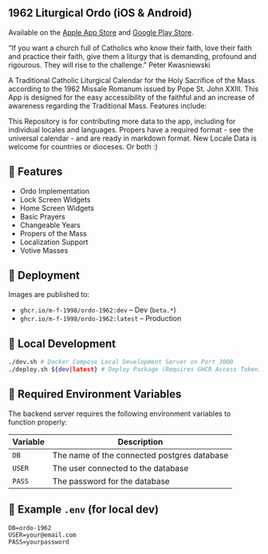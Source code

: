 ## 1962 Liturgical Ordo (iOS & Android)

Available on the [Apple App Store](https://apps.apple.com/gb/app/1962-liturgical-ordo/id6450934181) and [Google Play Store](https://play.google.com/store/apps/details?id=com.mfrankland.ordo_1962&hl=en_US).

“If you want a church full of Catholics who know their faith, love their faith and practice their faith, give them a liturgy that is demanding, profound and rigourous. They will rise to the challenge.”  Peter Kwasniewski

A Traditional Catholic Liturgical Calendar for the Holy Sacrifice of the Mass according to the 1962 Missale Romanum issued by Pope St. John XXIII. This App is designed for the easy accessibility of the faithful and an increase of awareness regarding the Traditional Mass. Features include:

This Repository is for contributing more data to the app, including for individual locales and languages. Propers have a required format - see the universal calendar - and are ready in markdown format. New Locale Data is welcome for countries or dioceses. Or both :)

## 🌱 Features

- Ordo Implementation
- Lock Screen Widgets
- Home Screen Widgets
- Basic Prayers
- Changeable Years
- Propers of the Mass
- Localization Support
- Votive Masses

## 🚀 Deployment

Images are published to:
- `ghcr.io/m-f-1998/ordo-1962:dev` – Dev (`beta.*`)
- `ghcr.io/m-f-1998/ordo-1962:latest` – Production

## 🐳 Local Development

```bash
./dev.sh # Docker Compose Local Development Server on Port 3000
./deploy.sh ${dev|latest} # Deploy Package (Requires GHCR Access Token)
```

## 🔧 Required Environment Variables

The backend server requires the following environment variables to function properly:

| Variable              | Description                         |
|-----------------------|-------------------------------------|
| `DB` | The name of the connected postgres database |
| `USER`           | The user connected to the database |
| `PASS`           | The password for the database |

## 📁 Example `.env` (for local dev)

```env
DB=ordo-1962
USER=your@email.com
PASS=yourpassword
